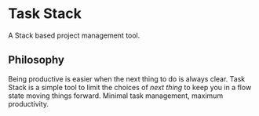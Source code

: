 # Task Stack

A Stack based project management tool.

## Philosophy

Being productive is easier when the next thing to do is always clear. Task Stack is a simple tool to limit the choices of _next thing_ to keep you in a flow state moving things forward. Minimal task management, maximum productivity.
